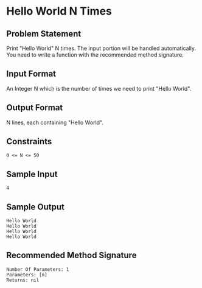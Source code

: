 # Hello World N Times

## Problem Statement

Print "Hello World" N times. The input portion will be handled automatically. You need to write a function with the recommended method signature.

## Input Format
An Integer N which is the number of times we need to print "Hello World".

## Output Format
N lines, each containing "Hello World".

## Constraints
```
0 <= N <= 50
```
## Sample Input
```
4
```
## Sample Output
```
Hello World
Hello World
Hello World
Hello World
```
## Recommended Method Signature
```
Number Of Parameters: 1
Parameters: [n]
Returns: nil
```
